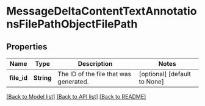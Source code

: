 # MessageDeltaContentTextAnnotationsFilePathObjectFilePath

## Properties
Name | Type | Description | Notes
------------ | ------------- | ------------- | -------------
**file_id** | **String** | The ID of the file that was generated. | [optional] [default to None]

[[Back to Model list]](../README.md#documentation-for-models) [[Back to API list]](../README.md#documentation-for-api-endpoints) [[Back to README]](../README.md)


